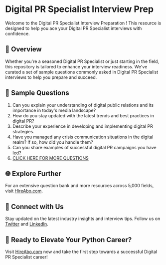 # Digital PR Specialist Interview Prep

Welcome to the Digital PR Specialist Interview Preparation ! This resource is designed to help you ace your Digital PR Specialist interviews with confidence.

## 🚀 Overview

Whether you're a seasoned Digital PR Specialist or just starting in the field, this repository is tailored to enhance your interview readiness. We've curated a set of sample questions commonly asked in Digital PR Specialist interviews to help you prepare and succeed.

## 📝 Sample Questions

1. Can you explain your understanding of digital public relations and its importance in today's media landscape?
2. How do you stay updated with the latest trends and best practices in digital PR?
3. Describe your experience in developing and implementing digital PR strategies.
4. Have you managed any crisis communication situations in the digital realm? If so, how did you handle them?
5. Can you share examples of successful digital PR campaigns you have led?
6. [CLICK HERE FOR MORE QUESTIONS](https://hireabo.com/job/8_1_21/Digital%20PR%20Specialist)

## 🌐 Explore Further

For an extensive question bank and more resources across 5,000 fields, visit [HireAbo.com](https://www.hireabo.com).

## 📱 Connect with Us

Stay updated on the latest industry insights and interview tips. Follow us on [Twitter](https://twitter.com/hireabo) and [LinkedIn](https://www.linkedin.com/in/hire-abo-3609972a8/).

## 🚀 Ready to Elevate Your Python Career?

Visit [HireAbo.com](https://www.hireabo.com) now and take the first step towards a successful Digital PR Specialist career!